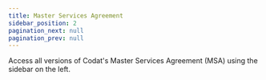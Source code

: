 ```yaml
---
title: Master Services Agreement
sidebar_position: 2
pagination_next: null
pagination_prev: null
---
```

Access all versions of Codat's Master Services Agreement (MSA) using the sidebar on the left.

